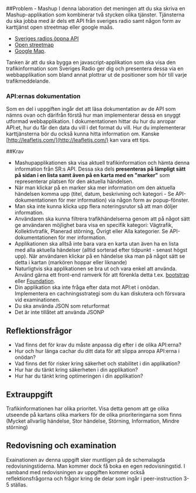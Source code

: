 ##Problem - Mashup
I denna laboration det meningen att du ska skriva en Mashup-applikation som kombinerar två stycken olika tjänster. Tjänsterna du ska jobba med är dels ett API från sveriges radio samt någon form av karttjänst open streetmap eller google maås.

* [Sveriges radios öppna API](http://sverigesradio.se/api/documentation/v2/index.html)
* [Open streetmap](https://www.openstreetmap.org/)
* [Google Map](https://developers.google.com/maps/documentation/javascript/tutorial). 

Tanken är att du ska bygga en javascript-applikation som ska visa den trafikinformation som Sveriges Radio ger dig och presentera dessa via en webbapplikation som bland annat plottrar ut de positioner som hör till varje trafikmeddelande.

### API:ernas dokumentation
Som en del i uppgiften ingår det att läsa dokumentation av de API som nämns ovan och därifrån förstå hur man implementerar dessa en snyggt utformad webbapplikation. I dokumentationen hittar du hur du anropar API:et, hur du får den data du vill i det format du vill. Hur du implementerar karttjänsterna bör du också kunna hitta information om. Kanske [http://leafletjs.com/](http://leafletjs.com/) kan vara ett tips.


##Krav
* Mashupapplikationen ska visa aktuell trafikinformation och hämta denna information från SR:s API. Dessa ska dels **presenteras på lämpligt sätt på sidan i en lista samt även på en karta med en "marker"** som representerar platsen för den aktuella händelsen. 
* När man klickar på en marker ska mer information om den aktuella händelsen komma upp (titel, datum, beskrivning och kategori - Se API-dokumentationen för mer information) via någon form av popup-fönster. 
* Man ska inte kunna klicka upp flera noteringsrutor så att man döljer information.
* Användaren ska kunna filtrera trafikhändelserna genom att på något sätt ge användaren möjlighet bara visa en specifik kategori: Vägtrafik, Kollektivtrafik, Planerad störning, Övrigt eller Alla kategorier. Se API-dokumentationen för mer information.
* Applikationen ska alltså inte bara vara en karta utan även ha en lista med alla aktuella händelser (alltid sorterad efter tidpunkt - senast högst upp). När användaren klickar på en händelse ska man på något sätt se detta i kartan (markören hoppar eller liknande)
* Naturligtvis ska applikationen se bra ut och vara enkel att använda. Använd gärna ett front-end ramverk för att förenkla detta t.ex. [bootstrap](http://getbootstrap.com/) eller [Foundation](http://foundation.zurb.com/).
* Din applikation ska inte fråga efter data mot API:et i onödan. Implementera en cachningsstrategi som du kan diskutera och försvara vid examinationen. 
* Du ska använda JSON som returformat
* Det är inte tillåtet att använda JSONP

## Reflektionsfrågor
* Vad finns det för krav du måste anpassa dig efter i de olika API:erna?
* Hur och hur länga cachar du ditt data för att slippa anropa API:erna i onödan?
* Vad finns det för risker kring säkerhet och stabilitet i din applikation? 
* Hur har du tänkt kring säkerheten i din applikation?
* Hur har du tänkt kring optimeringen i din applikation?


## Extrauppgift
Trafikinformationen har olika prioritet. Visa detta genom att ge olika utseende på kartans olika markers för de olika prioriteringarna som finns (Mycket allvarlig händelse, Stor händelse, Störning, Information, Mindre störning)


## Redovisning och examination
Exainationen av denna uppgift sker muntligen på de schemalagda redovisningstiderna. Man kommer dock få boka en egen redovisningstid. I samband med redovisningen av uppgiften kommer också reflektionsfrågorna och frågor kring de delar som ingår i peer-instruction 3-5 ställas.


